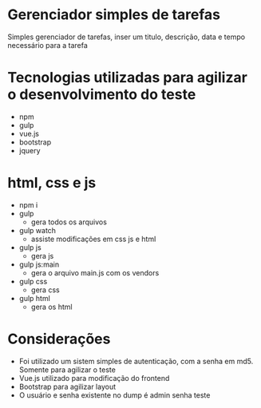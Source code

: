 # Gerenciador simples de tarefas
Simples gerenciador de tarefas, inser um titulo, descrição, data e tempo necessário para a tarefa

# Tecnologias utilizadas para agilizar o desenvolvimento do teste
* npm
* gulp
* vue.js
* bootstrap
* jquery

# html, css e js
* npm i
* gulp 
  - gera todos os arquivos
* gulp watch
  - assiste modificações em css js e html
* gulp js 
  - gera js
* gulp js:main 
  - gera o arquivo main.js com os vendors
* gulp css
  - gera css
* gulp html 
  - gera os html

# Considerações
* Foi utilizado um sistem simples de autenticação, com a senha em md5. Somente para agilizar o teste
* Vue.js utilizado para modificação do frontend
* Bootstrap para agilizar layout
* O usuário e senha existente no dump é admin senha teste